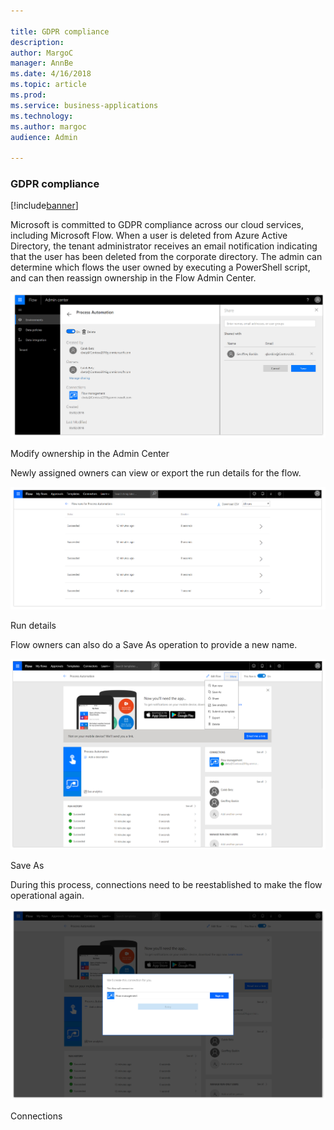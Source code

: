 ```yaml
---

title: GDPR compliance
description: 
author: MargoC
manager: AnnBe
ms.date: 4/16/2018
ms.topic: article
ms.prod: 
ms.service: business-applications
ms.technology: 
ms.author: margoc
audience: Admin

---
```

### GDPR compliance

[!include[banner](../../includes/banner.md)]




Microsoft is committed to GDPR compliance across our cloud services, including
Microsoft Flow. When a user is deleted from Azure Active Directory, the tenant
administrator receives an email notification indicating that the user has been
deleted from the corporate directory. The admin can determine which flows the
user owned by executing a PowerShell script, and can then reassign ownership in
the Flow Admin Center.

![A screenshot of how to modify ownership in the admin center](media/gdpr-compliance-1.png "A screenshot of how to modify ownership in the admin center")
<!-- Picture 31 -->


Modify ownership in the Admin Center

Newly assigned owners can view or export the run details for the flow.

![A screenshot showing the run details from the flow](media/gdpr-compliance-2.png "A screenshot showing the run details from the flow")
<!-- Picture 32 -->


Run details

Flow owners can also do a Save As operation to provide a new name.

![A screenshot showing how to Save As for a flow](media/gdpr-compliance-3.png "A screenshot showing how to Save As for a flow")
<!-- Picture 33 -->


Save As

During this process, connections need to be reestablished to make the flow
operational again.

![A screenshot of Connections](media/gdpr-compliance-4.png "A screenshot of Connections")
<!-- Picture 34 -->


Connections
